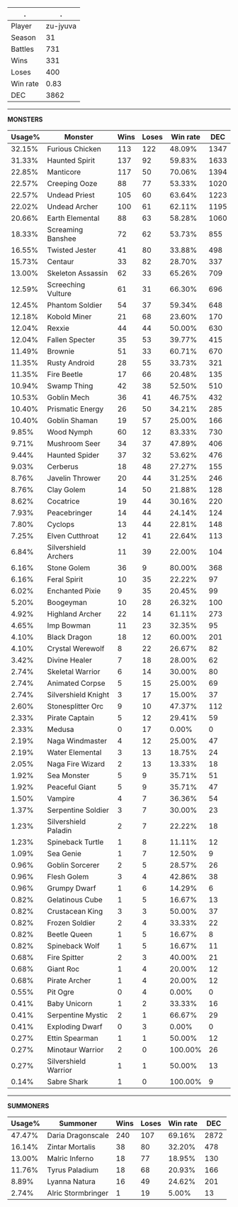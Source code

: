 .|.
|-|-
Player|zu-jyuva
Season|31
Battles|731
Wins|331
Loses|400
Win rate|0.83
DEC|3862

---
**MONSTERS**

Usage%|Monster|Wins|Loses|Win rate|DEC|
-|-|-|-|-|-|
32.15%|Furious Chicken|113|122|48.09%|1347|
31.33%|Haunted Spirit|137|92|59.83%|1633|
22.85%|Manticore|117|50|70.06%|1394|
22.57%|Creeping Ooze|88|77|53.33%|1020|
22.57%|Undead Priest|105|60|63.64%|1223|
22.02%|Undead Archer|100|61|62.11%|1195|
20.66%|Earth Elemental|88|63|58.28%|1060|
18.33%|Screaming Banshee|72|62|53.73%|855|
16.55%|Twisted Jester|41|80|33.88%|498|
15.73%|Centaur|33|82|28.70%|337|
13.00%|Skeleton Assassin|62|33|65.26%|709|
12.59%|Screeching Vulture|61|31|66.30%|696|
12.45%|Phantom Soldier|54|37|59.34%|648|
12.18%|Kobold Miner|21|68|23.60%|170|
12.04%|Rexxie|44|44|50.00%|630|
12.04%|Fallen Specter|35|53|39.77%|415|
11.49%|Brownie|51|33|60.71%|670|
11.35%|Rusty Android|28|55|33.73%|321|
11.35%|Fire Beetle|17|66|20.48%|135|
10.94%|Swamp Thing|42|38|52.50%|510|
10.53%|Goblin Mech|36|41|46.75%|432|
10.40%|Prismatic Energy|26|50|34.21%|285|
10.40%|Goblin Shaman|19|57|25.00%|166|
9.85%|Wood Nymph|60|12|83.33%|730|
9.71%|Mushroom Seer|34|37|47.89%|406|
9.44%|Haunted Spider|37|32|53.62%|476|
9.03%|Cerberus|18|48|27.27%|155|
8.76%|Javelin Thrower|20|44|31.25%|246|
8.76%|Clay Golem|14|50|21.88%|128|
8.62%|Cocatrice|19|44|30.16%|220|
7.93%|Peacebringer|14|44|24.14%|124|
7.80%|Cyclops|13|44|22.81%|148|
7.25%|Elven Cutthroat|12|41|22.64%|113|
6.84%|Silvershield Archers|11|39|22.00%|104|
6.16%|Stone Golem|36|9|80.00%|368|
6.16%|Feral Spirit|10|35|22.22%|97|
6.02%|Enchanted Pixie|9|35|20.45%|99|
5.20%|Boogeyman|10|28|26.32%|100|
4.92%|Highland Archer|22|14|61.11%|273|
4.65%|Imp Bowman|11|23|32.35%|95|
4.10%|Black Dragon|18|12|60.00%|201|
4.10%|Crystal Werewolf|8|22|26.67%|82|
3.42%|Divine Healer|7|18|28.00%|62|
2.74%|Skeletal Warrior|6|14|30.00%|80|
2.74%|Animated Corpse|5|15|25.00%|69|
2.74%|Silvershield Knight|3|17|15.00%|37|
2.60%|Stonesplitter Orc|9|10|47.37%|112|
2.33%|Pirate Captain|5|12|29.41%|59|
2.33%|Medusa|0|17|0.00%|0|
2.19%|Naga Windmaster|4|12|25.00%|47|
2.19%|Water Elemental|3|13|18.75%|24|
2.05%|Naga Fire Wizard|2|13|13.33%|18|
1.92%|Sea Monster|5|9|35.71%|51|
1.92%|Peaceful Giant|5|9|35.71%|47|
1.50%|Vampire|4|7|36.36%|54|
1.37%|Serpentine Soldier|3|7|30.00%|23|
1.23%|Silvershield Paladin|2|7|22.22%|18|
1.23%|Spineback Turtle|1|8|11.11%|12|
1.09%|Sea Genie|1|7|12.50%|9|
0.96%|Goblin Sorcerer|2|5|28.57%|26|
0.96%|Flesh Golem|3|4|42.86%|38|
0.96%|Grumpy Dwarf|1|6|14.29%|6|
0.82%|Gelatinous Cube|1|5|16.67%|13|
0.82%|Crustacean King|3|3|50.00%|37|
0.82%|Frozen Soldier|2|4|33.33%|22|
0.82%|Beetle Queen|1|5|16.67%|8|
0.82%|Spineback Wolf|1|5|16.67%|11|
0.68%|Fire Spitter|2|3|40.00%|21|
0.68%|Giant Roc|1|4|20.00%|12|
0.68%|Pirate Archer|1|4|20.00%|12|
0.55%|Pit Ogre|0|4|0.00%|0|
0.41%|Baby Unicorn|1|2|33.33%|16|
0.41%|Serpentine Mystic|2|1|66.67%|29|
0.41%|Exploding Dwarf|0|3|0.00%|0|
0.27%|Ettin Spearman|1|1|50.00%|12|
0.27%|Minotaur Warrior|2|0|100.00%|26|
0.27%|Silvershield Warrior|1|1|50.00%|13|
0.14%|Sabre Shark|1|0|100.00%|9|

---
**SUMMONERS**

Usage%|Summoner|Wins|Loses|Win rate|DEC|
-|-|-|-|-|-|
47.47%|Daria Dragonscale|240|107|69.16%|2872|
16.14%|Zintar Mortalis|38|80|32.20%|478|
13.00%|Malric Inferno|18|77|18.95%|130|
11.76%|Tyrus Paladium|18|68|20.93%|166|
8.89%|Lyanna Natura|16|49|24.62%|201|
2.74%|Alric Stormbringer|1|19|5.00%|13|

